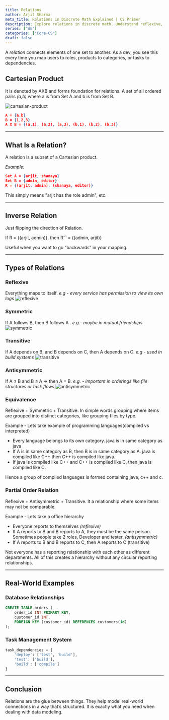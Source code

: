 ```yaml
---
title: Relations 
author: Arjit Sharma
meta_title: Relations in Discrete Math Explained | CS Primer
description: Explore relations in discrete math. Understand reflexive, symmetric, and transitive properties for applications in databases and CS.
series: ["dm"]
categories: ["Core-CS"]
draft: false
---
```


A *relation* connects elements of one set to another. As a dev, you see this every time you map users to roles, products to categories, or tasks to dependencies.

## Cartesian Product

It is denoted by AXB and forms foundation for relations. A set of all ordered pairs *(a,b)* where a is from Set A and b is from Set B. 

![cartesian-product](https://res.cloudinary.com/dwa6rcttw/image/upload/v1747727755/cartesian_dula4c.png)


```json
A = {a,b}
B = {1,2,3}
A X B = {(a,1), (a,2), (a,3), (b,1), (b,2), (b,3)}
```
---

## What Is a Relation?

A relation is a subset of a Cartesian product.

*Example:*

```json
Set A = {arjit, shanaya}
Set B = {admin, editor}
R = {(arjit, admin), (shanaya, editor)}
```

This simply means "arjit has the role admin", etc.

---

## Inverse Relation

Just flipping the direction of Relation.

If R = {(arjit, admin)}, then R⁻¹ = {(admin, arjit)}

Useful when you want to go “backwards” in your mapping.

---

## Types of Relations

### Reflexive

Everything maps to itself. *e.g - every service has permission to view its own logs*
![reflexive](https://res.cloudinary.com/dwa6rcttw/image/upload/v1747727755/relation_kcrozf.png)

### Symmetric

If A follows B, then B follows A . *e.g - maybe in mutual friendships*
![symmetric](https://res.cloudinary.com/dwa6rcttw/image/upload/v1747727754/symmetric_ilhcu7.png)

### Transitive

If A depends on B, and B depends on C, then A depends on C. *e.g - used in build systems*
![transitive](https://res.cloudinary.com/dwa6rcttw/image/upload/v1747727754/transitive_f4i2sk.png)

### Antisymmetric

If A ≤ B and B ≤ A → then A = B. *e.g. - important in orderings like file structures or task flows*
![antisymmetric](https://res.cloudinary.com/dwa6rcttw/image/upload/v1747727755/antisymmetric_u2qzlm.png)


### Equivalence

Reflexive + Symmetric + Transitive. In simple words grouping where items are grouped into distinct categories, like grouping files by type.

Example - Lets take example of programming languages(compiled vs interpreted)

- Every language belongs to its own category. java is in same category as java
- If A is in same category as B, then B is in same category as A. java is compiled like C++ then C++ is compiled like java.
- If java is compiled like C++ and C++ is compiled like C, then java is compiled like C.

Hence a group of compiled languages is formed containing java, c++ and c.

### Partial Order Relation

Reflexive + Antisymmetric + Transitive. It a relationship where some items may not be comparable.

Example - Lets take a office hierarchy

- Everyone reports to themselves *(reflexive)*
- If A reports to B and B reports to A, they must be the same person. Sometimes people take 2 roles, Developer and tester. *(antisymmetric)*
- If A reports to B and B reports to C, then A reports to C (transitive)

Not everyone has a reporting relationship with each other as different departments. All of this creates a hierarchy without any circular reporting relationships.

---

## Real-World Examples

### Database Relationships

```sql
CREATE TABLE orders (
    order_id INT PRIMARY KEY,
    customer_id INT,
    FOREIGN KEY (customer_id) REFERENCES customers(id)
);
```

### Task Management System

```sql
task_dependencies = {
    'deploy': ['test', 'build'], 
    'test': ['build'],
    'build': ['compile']
}
```

---

## Conclusion

Relations are the glue between things. They help model real-world connections in a way that’s structured. It is exactly what you need when dealing with data modeling.